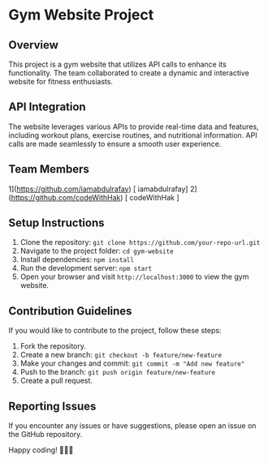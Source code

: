 # Gym Website Project

## Overview

This project is a gym website that utilizes API calls to enhance its functionality. The team collaborated to create a dynamic and interactive website for fitness enthusiasts.

## API Integration

The website leverages various APIs to provide real-time data and features, including workout plans, exercise routines, and nutritional information. API calls are made seamlessly to ensure a smooth user experience.

## Team Members

 1](https://github.com/iamabdulrafay)
 [ iamabdulrafay]
 2](https://github.com/codeWithHak)
 [ codeWithHak ]  


## Setup Instructions

1. Clone the repository: `git clone https://github.com/your-repo-url.git`
2. Navigate to the project folder: `cd gym-website`
3. Install dependencies: `npm install`
4. Run the development server: `npm start`
5. Open your browser and visit `http://localhost:3000` to view the gym website.

## Contribution Guidelines

If you would like to contribute to the project, follow these steps:

1. Fork the repository.
2. Create a new branch: `git checkout -b feature/new-feature`
3. Make your changes and commit: `git commit -m "Add new feature"`
4. Push to the branch: `git push origin feature/new-feature`
5. Create a pull request.

## Reporting Issues

If you encounter any issues or have suggestions, please open an issue on the GitHub repository.

Happy coding! 🏋️‍♂️🚀
